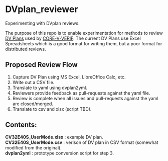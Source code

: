 # DVplan_reviewer
Experimenting with DVplan reviews.

The purpose of this repo is to enable experimentation for methods to review
[DV Plans](https://github.com/openhwgroup/core-v-verif/tree/master/docs/VerifPlans#verification-plans)
used by [CORE-V-VERIF](https://github.com/openhwgroup/core-v-core).
The current DV Plans use Excel Spreadsheets which is a good format for writing them, but a poor format for distributed reviews.

## Proposed Review Flow
1. Capture DV Plan using MS Excel, LibreOffice Calc, etc.
2. Write out a CSV file.
3. Translate to yaml using dvplan2yml.
4. Reviewers provide feedback as pull-requests against the yaml file.
5. Review is complete when all issues and pull-requests against the yaml are closed/merged.
6. Translate to csv and xlsx (script TBD).

## Contents:

**CV32E40S_UserMode.xlsx** : example DV plan.<br>
**CV32E40S_UserMode.csv**  : verison of DV plan in CSV format (somewhat modified from the original).<br>
**dvplan2yml** : prototype conversion script for step 3.<br>
